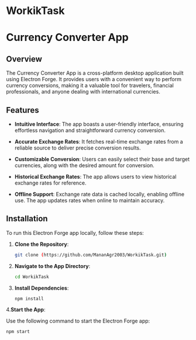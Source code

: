 # WorkikTask

# Currency Converter App

## Overview

The Currency Converter App is a cross-platform desktop application built using Electron Forge. It provides users with a convenient way to perform currency conversions, making it a valuable tool for travelers, financial professionals, and anyone dealing with international currencies.

## Features

- **Intuitive Interface**: The app boasts a user-friendly interface, ensuring effortless navigation and straightforward currency conversion.

- **Accurate Exchange Rates**: It fetches real-time exchange rates from a reliable source to deliver precise conversion results.

- **Customizable Conversion**: Users can easily select their base and target currencies, along with the desired amount for conversion.

- **Historical Exchange Rates**: The app allows users to view historical exchange rates for reference.

- **Offline Support**: Exchange rate data is cached locally, enabling offline use. The app updates rates when online to maintain accuracy.

## Installation

To run this Electron Forge app locally, follow these steps:

1. **Clone the Repository**:

   ```bash
   git clone (https://github.com/MananAgr2003/WorkikTask.git)
   
2. **Navigate to the App Directory**:

   ```bash
   cd WorkikTask
3. **Install Dependencies**:

   ```bash
   npm install

4.**Start the App**:

Use the following command to start the Electron Forge app:

   ```bash
   npm start

